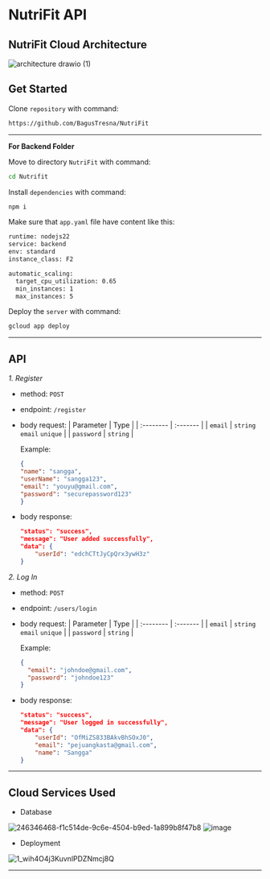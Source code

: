 # NutriFit API

## NutriFit Cloud Architecture
![architecture drawio (1)](https://github.com/user-attachments/assets/f5c7e42a-9436-4884-8433-fdd42453892b)

## Get Started
Clone `repository` with command: 
```bash
https://github.com/BagusTresna/NutriFit
```
---
**For Backend Folder**

Move to directory `NutriFit` with command:
```sh
cd Nutrifit
```

Install `dependencies` with command:
```sh
npm i
```

Make sure that `app.yaml` file have content like this:
```sh
runtime: nodejs22
service: backend
env: standard
instance_class: F2

automatic_scaling:
  target_cpu_utilization: 0.65
  min_instances: 1
  max_instances: 5
```

Deploy the `server` with command:
```sh
gcloud app deploy
```

---
## API

 *1. Register*

  * method: `POST`
  * endpoint: `/register`
  * body request:
    | Parameter | Type     |
    | :-------- | :------- |
    | `email` | `string` `email` `unique` |
    | `password` | `string` |

    Example: 
    ```json
    {
    "name": "sangga",
    "userName": "sangga123",
    "email": "youyu@gmail.com",
    "password": "securepassword123"
    }
    ```

  * body response:
    ```json
    "status": "success",
    "message": "User added successfully",
    "data": {
        "userId": "edchCTtJyCpQrx3ywH3z"
    }
    ```

 *2. Log In*

  * method: `POST`
  * endpoint: `/users/login`
  * body request:
    | Parameter | Type     |
    | :-------- | :------- |
    | `email` | `string` `email` `unique` |
    | `password` | `string` |

    Example: 
    ```json
    {
      "email": "johndoe@gmail.com",
      "password": "johndoe123"
    }
    ```

  * body response:
    ```json
    "status": "success",
    "message": "User logged in successfully",
    "data": {
        "userId": "OfMiZS833BAkvBhSOxJ0",
        "email": "pejuangkasta@gmail.com",
        "name": "Sangga"
    }
    ```

---
## Cloud Services Used
* Database

![246346468-f1c514de-9c6e-4504-b9ed-1a899b8f47b8](https://github.com/user-attachments/assets/f5134e28-5f35-48be-b10a-3bc72efd8137)
![image](https://github.com/user-attachments/assets/3eb35fec-ebc1-4dc4-aa1b-d3d7663d3cc7)

* Deployment

![1_wih4O4j3KuvnlPDZNmcj8Q](https://github.com/user-attachments/assets/6cdbee19-4cb0-4088-8154-6c69fc721316)

---
